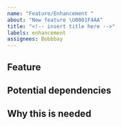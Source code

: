 ```yaml
---
name: "Feature/Enhancement "
about: "New feature \U0001F4AA"
title: "<!-- insert title here -->"
labels: enhancement
assignees: Bobbbay
---
```


## Feature

<!-- Describe your feature here -->

## Potential dependencies

<!--
[Three.js](https://threejs.org/) [docs](https://threejs.org/docs/index.html#manual/en/introduction/Creating-a-scene)
-->

## Why this is needed

<!--
3D animations are in the designs, and three.js is the best for this.
-->

